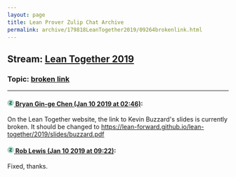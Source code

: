 ```yaml
---
layout: page
title: Lean Prover Zulip Chat Archive 
permalink: archive/179818LeanTogether2019/09264brokenlink.html
---
```


## Stream: [Lean Together 2019](index.html)
### Topic: [broken link](09264brokenlink.html)

---

#### [![Click to go to Zulip](../../assets/img/zulip2.png) Bryan Gin-ge Chen (Jan 10 2019 at 02:46)](https://leanprover.zulipchat.com/#narrow/stream/179818-Lean%20Together%202019/topic/broken%20link/near/154809207):
On the Lean Together website, the link to Kevin Buzzard's slides is currently broken. It should be changed to https://lean-forward.github.io/lean-together/2019/slides/buzzard.pdf

#### [![Click to go to Zulip](../../assets/img/zulip2.png) Rob Lewis (Jan 10 2019 at 09:22)](https://leanprover.zulipchat.com/#narrow/stream/179818-Lean%20Together%202019/topic/broken%20link/near/154823775):
Fixed, thanks.

